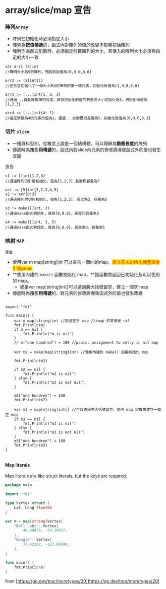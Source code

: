 # array/slice/map 宣告

### 陣列`Array`

* 陣列在初始化時必須指定大小
* 陣列為**按值傳遞**的，函式內對陣列的值的改變不影響初始陣列
* 陣列作為函式引數時，必須指定引數陣列的大小，且傳入的陣列大小必須與指定的大小一致

```
var arr1 [5]int 
//聲明大小為5的陣列，預設初始值為[0,0,0,0,0]

arr2 := [5]int{1} 
//宣告並初始化了一個大小為5的陣列的第一個元素，初始化後值為[1,0,0,0,0]

arr3 := [...]int{1, 2, 3} 
//通過...自動獲取陣列長度，根據初始化的值的數量將大小初始化為3，初始化後值為[1,2,3]

arr4 := [...]int{4: 1} 
//指定序號為4的元素的值為1，通過...自動獲取長度為5，初始化後值為[0,0,0,0,1]
```

### 切片 `slice`

* 一種資料型別，從概念上說是一個結構體。可以理解為**動態長度**的陣列
* 傳遞時為**按引用傳遞**的，函式內對slice內元素的修改將導致函式外的值也發生改變

宣告

```
s1 := []int{1,2,3}	
//通過陣列的引用初始化，值為[1,2,3],長度和容量為3

arr := [5]int{1,2,3,4,5}
s2 := arr[0:3]	
//通過陣列的切片初始化，值為[1,2,3]，長度為3，容量為5

s3 := make([]int, 3)	
//通過make函式初始化，值為[0,0,0]，長度和容量為3

s4 := make([]int, 3, 5)	
//通過make函式初始化，值為[0,0,0]，長度為3，容量為5
```

### 映射 `MAP`

`宣告`

* 使用var m map\[string]int 可以宣告一個nil的map，<mark style="color:red;">需注意未初始化就塞值會引發panic</mark>
* **使用內建的 `make()` 函數初始化 map，**該函數將返回已初始化及可以使用的 map。
  * 或是var map\[string]int{}可以透過將大括號留空，建立一個空 map
* 傳遞時為**按引用傳遞**的，對元素的修改將導致函式外的值也發生改變

```

import "fmt"

func main() {
	var m map[string]int //語法宣告 map ///map 的零值是 nil
	fmt.Println(m)
	if m == nil {
		fmt.Println("m is nil")
	}
	// m["one hundred"] = 100 //panic: assignment to entry in nil map

	var m2 = make(map[string]int) //使用內建的 make() 函數初始化 map

	fmt.Println(m2)

	if m2 == nil {
		fmt.Println("m2 is nil")
	} else {
		fmt.Println("m2 is not nil")
	}

	m2["one hundred"] = 100
	fmt.Println(m2)

	var m3 = map[string]int{} //可以透過將大括號留空，使用 map 定數來建立一個空 map
	if m3 == nil {
		fmt.Println("m3 is nil")
	} else {
		fmt.Println("m3 is not nil")
	}
	m3["one hundred"] = 100
	fmt.Println(m3)
}


```

#### Map literals

Map literals are like struct literals, but the keys are required.



```go
package main

import "fmt"

type Vertex struct {
	Lat, Long float64
}

var m = map[string]Vertex{
	"Bell Labs": Vertex{
		40.68433, -74.39967,
	},
	"Google": Vertex{
		37.42202, -122.08408,
	},
}

func main() {
	fmt.Println(m)
}

```

from [https://go.dev/tour/moretypes/20](https://go.dev/tour/moretypes/20)
